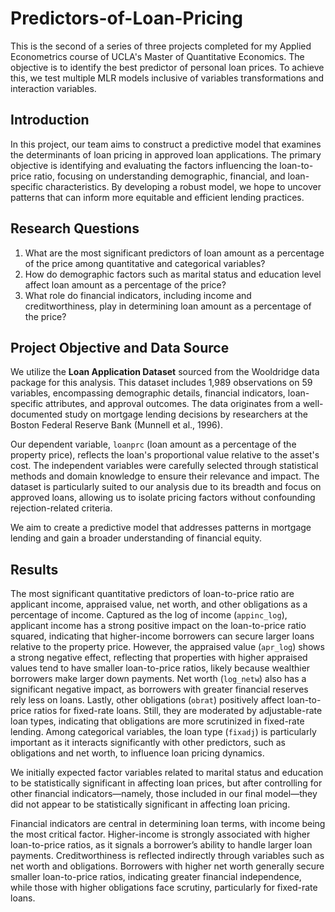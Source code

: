 # Predictors-of-Loan-Pricing
This is the second of a series of three projects completed for my Applied Econometrics course of UCLA's Master of Quantitative Economics. The objective is to identify the best predictor of personal loan prices. To achieve this, we test multiple MLR models inclusive of variables transformations and interaction variables.

## Introduction
In this project, our team aims to construct a predictive model that examines the determinants of loan pricing in approved loan applications. The primary objective is identifying and evaluating the factors influencing the loan-to-price ratio, focusing on understanding demographic, financial, and loan-specific characteristics. By developing a robust model, we hope to uncover patterns that can inform more equitable and efficient lending practices.

## Research Questions
1. What are the most significant predictors of loan amount as a percentage of the price among quantitative and categorical variables?
2. How do demographic factors such as marital status and education level affect loan amount as a percentage of the price?
3. What role do financial indicators, including income and creditworthiness, play in determining loan amount as a percentage of the price?

## Project Objective and Data Source
We utilize the **Loan Application Dataset** sourced from the Wooldridge data package for this analysis. This dataset includes 1,989 observations on 59 variables, encompassing demographic details, financial indicators, loan-specific attributes, and approval outcomes. The data originates from a well-documented study on mortgage lending decisions by researchers at the Boston Federal Reserve Bank (Munnell et al., 1996).

Our dependent variable, `loanprc` (loan amount as a percentage of the property price), reflects the loan's proportional value relative to the asset's cost. The independent variables were carefully selected through statistical methods and domain knowledge to ensure their relevance and impact. The dataset is particularly suited to our analysis due to its breadth and focus on approved loans, allowing us to isolate pricing factors without confounding rejection-related criteria.

We aim to create a predictive model that addresses patterns in mortgage lending and gain a broader understanding of financial equity.

## Results
The most significant quantitative predictors of loan-to-price ratio are applicant income, appraised value, net worth, and other obligations as a percentage of income. Captured as the log of income (`appinc_log`), applicant income has a strong positive impact on the loan-to-price ratio squared, indicating that higher-income borrowers can secure larger loans relative to the property price. However, the appraised value (`apr_log`) shows a strong negative effect, reflecting that properties with higher appraised values tend to have smaller loan-to-price ratios, likely because wealthier borrowers make larger down payments. Net worth (`log_netw`) also has a significant negative impact, as borrowers with greater financial reserves rely less on loans. Lastly, other obligations (`obrat`) positively affect loan-to-price ratios for fixed-rate loans. Still, they are moderated by adjustable-rate loan types, indicating that obligations are more scrutinized in fixed-rate lending. Among categorical variables, the loan type (`fixadj`) is particularly important as it interacts significantly with other predictors, such as obligations and net worth, to influence loan pricing dynamics.

We initially expected factor variables related to marital status and education to be statistically significant in affecting loan prices, but after controlling for other financial indicators—namely, those included in our final model—they did not appear to be statistically significant in affecting loan pricing.

Financial indicators are central in determining loan terms, with income being the most critical factor. Higher-income is strongly associated with higher loan-to-price ratios, as it signals a borrower’s ability to handle larger loan payments. Creditworthiness is reflected indirectly through variables such as net worth and obligations. Borrowers with higher net worth generally secure smaller loan-to-price ratios, indicating greater financial independence, while those with higher obligations face scrutiny, particularly for fixed-rate loans.
